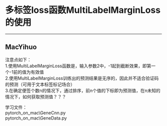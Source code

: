 # 多标签loss函数MultiLabelMarginLoss的使用
---
 MacYihuo  
---

注意点如下：  
1.使用MultiLabelMarginLoss函数是，输入参数2中，-1起到截断效果，即第一个-1前的值为有效值  
2.使用MultiLabelMarginLoss训练出的预测结果是无序的，因此并不适合验证码的预测（可用于文本标签标记场合）  
3.在确定便签个数n的情况下，通过排序，前n个值的下标即为预测值，在n未知的情况下，如何获取预测值？？？  


学习文件：  
pytorch_on_mac\GeneCnn.py  
pytorch_on_mac\GeneData.py  
